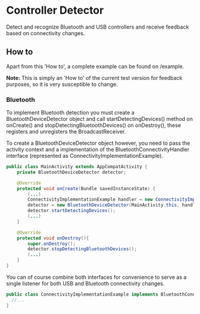 # Controller Detector
Detect and recognize Bluetooth and USB controllers and receive feedback based on connectivity changes.

## How to
Apart from this 'How to', a complete example can be found on /example.

**Note:** This is simply an 'How to' of the current test version for feedback purposes, so it is very susceptible to change.

### Bluetooth
To implement Bluetooth detection you must create a BluetoothDeviceDetector object and call startDetectingDevices() method on onCreate() and stopDetectingBluetoothDevices() on onDestroy(), these registers and unregisters the BroadcastReceiver.

To create a BluetoothDeviceDetector object however, you need to pass the activity context and a implementation of the  BluetoothConnectivityHandler interface (represented as ConnectivityImplementationExample).

```java
public class MainActivity extends AppCompatActivity {
    private BluetoothDeviceDetector detector;

    @Override
    protected void onCreate(Bundle savedInstanceState) {
        (...)
        ConnectivityImplementationExample handler = new ConnectivityImplementationExample();
        detector = new BluetoothDeviceDetector(MainActivity.this, handler);
        detector.startDetectingDevices();
        (...)
    }

    @Override
    protected void onDestroy(){
        super.onDestroy();
        detector.stopDetectingBluetoothDevices();
        (...)
    }
}
```

You can of course combine both interfaces for convenience to serve as a single listener for both USB and Bluetooth connectivity changes.

```java
public class ConnectivityImplementationExample implements BluetoothConnectivityHandler, UsbConnectivityHandler {
  //...
}
```

